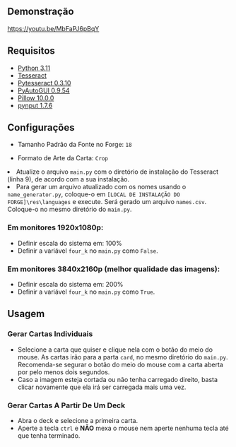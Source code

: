<h2><b>Demonstração</b></h2

https://youtu.be/MbFaPJ6pBqY

<h2><b>Requisitos</b></h2>
<ul>
  <li><a href="https://www.python.org/downloads/release/python-3115/">Python 3.11</a></li>
  <li><a href="https://github.com/tesseract-ocr/tesseract">Tesseract</a></li>
  <li><a href="https://pypi.org/project/pytesseract/">Pytesseract 0.3.10</a></li>
  <li><a href="https://pypi.org/project/PyAutoGUI/">PyAutoGUI 0.9.54</a></li>
  <li><a href="https://pypi.org/project/Pillow/">Pillow 10.0.0</a></li>
  <li><a href="https://pypi.org/project/pynput/">pynput 1.7.6</a></li>
</ul>

<h2><b>Configurações</b></h2>

<ul><li>Tamanho Padrão da Fonte no Forge: <code>18</code></li></ul>
<ul><li>Formato de Arte da Carta: <code>Crop</code></li></ul>
<li>Atualize o arquivo <code>main.py</code> com o diretório de instalação do Tesseract (linha 9), de acordo com a sua instalação.</li>
<li>Para gerar um arquivo atualizado com os nomes usando o <code>name_generator.py</code>, coloque-o em <code>[LOCAL DE INSTALAÇÃO DO FORGE]\res\languages</code> e execute. Será gerado um arquivo <code>names.csv</code>. Coloque-o no mesmo diretório do <code>main.py</code>.</li>

<h3>Em monitores 1920x1080p:</h3>
<ul>
  <li>Definir escala do sistema em: 100%</li>
  <li>Definir a variável <code>four_k</code> no <code>main.py</code> como <code>False</code>.</li>
</ul>

<h3>Em monitores 3840x2160p (melhor qualidade das imagens):</h3>
<ul>
  <li>Definir escala do sistema em: 200%</li>
  <li>Definir a variável <code>four_k</code> no <code>main.py</code> como <code>True</code>.</li>
</ul>

<h2><b>Usagem</b></h2>


  <h3>Gerar Cartas Individuais</h3>
  <ul>
    <li>Selecione a carta que quiser e clique nela com o botão do meio do mouse. As cartas irão para a parta <code>card</code>, no mesmo diretório do <code>main.py</code>.
    Recomenda-se segurar o botão do meio do mouse com a carta aberta por pelo menos dois segundos.</code></li>
  <li>Caso a imagem esteja cortada ou não tenha carregado direito, basta clicar novamente que ela irá ser carregada mais uma vez.</li>
  </ul>
  <h3>Gerar Cartas A Partir De Um Deck</h3>
  <ul>
    <li>Abra o deck e selecione a primeira carta.</li>
    <li>Aperte a tecla <code>ctrl</code> e <b>NÃO</b> mexa o mouse nem aperte nenhuma tecla até que tenha terminado.</li>
  </ul>
